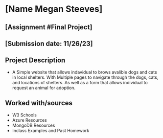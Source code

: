 # [Name Megan Steeves]
## [Assignment #Final Project]
## [Submission date: 11/26/23]
## Project Description
* A Simple website that allows indavidual to brows avalible dogs and cats in local shelters. With Multiple pages to navigate through the dogs, cats, and locations of shelters. As well as a form that allows individual to request an animal for adoption.
## Worked with/sources 
* W3 Schools
* Azure Resources
* MongoDB Resources
* Inclass Examples and Past Homework
